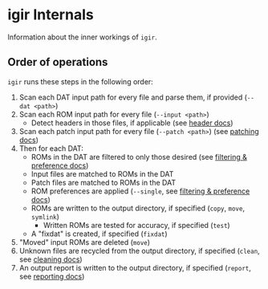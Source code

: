 # igir Internals

Information about the inner workings of `igir`.

## Order of operations

`igir` runs these steps in the following order:

1. Scan each DAT input path for every file and parse them, if provided (`--dat <path>`)
2. Scan each ROM input path for every file (`--input <path>`)
   - Detect headers in those files, if applicable (see [header docs](roms/headers.md))
3. Scan each patch input path for every file (`--patch <path>`) (see [patching docs](roms/patching.md))
4. Then for each DAT:
   - ROMs in the DAT are filtered to only those desired (see [filtering & preference docs](roms/filtering-preferences.md))
   - Input files are matched to ROMs in the DAT
   - Patch files are matched to ROMs in the DAT
   - ROM preferences are applied (`--single`, see [filtering & preference docs](roms/filtering-preferences.md))
   - ROMs are written to the output directory, if specified (`copy`, `move`, `symlink`)
     - Written ROMs are tested for accuracy, if specified (`test`)
   - A "fixdat" is created, if specified (`fixdat`)
5. "Moved" input ROMs are deleted (`move`)
6. Unknown files are recycled from the output directory, if specified (`clean`, see [cleaning docs](output/cleaning.md))
7. An output report is written to the output directory, if specified (`report`, see [reporting docs](output/reporting.md))
